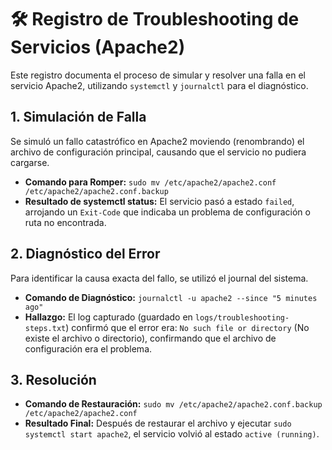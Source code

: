 # 🛠️ Registro de Troubleshooting de Servicios (Apache2)

Este registro documenta el proceso de simular y resolver una falla en el servicio Apache2, utilizando `systemctl` y `journalctl` para el diagnóstico.

## 1. Simulación de Falla

Se simuló un fallo catastrófico en Apache2 moviendo (renombrando) el archivo de configuración principal, causando que el servicio no pudiera cargarse.

* **Comando para Romper:** `sudo mv /etc/apache2/apache2.conf /etc/apache2/apache2.conf.backup`
* **Resultado de systemctl status:** El servicio pasó a estado `failed`, arrojando un `Exit-Code` que indicaba un problema de configuración o ruta no encontrada.

## 2. Diagnóstico del Error

Para identificar la causa exacta del fallo, se utilizó el journal del sistema.

* **Comando de Diagnóstico:** `journalctl -u apache2 --since "5 minutes ago"`
* **Hallazgo:** El log capturado (guardado en `logs/troubleshooting-steps.txt`) confirmó que el error era: `No such file or directory` (No existe el archivo o directorio), confirmando que el archivo de configuración era el problema.

## 3. Resolución

* **Comando de Restauración:** `sudo mv /etc/apache2/apache2.conf.backup /etc/apache2/apache2.conf`
* **Resultado Final:** Después de restaurar el archivo y ejecutar `sudo systemctl start apache2`, el servicio volvió al estado `active (running)`.
